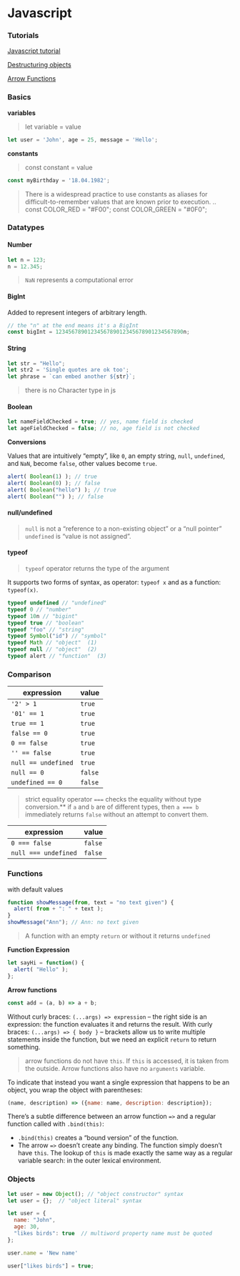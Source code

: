 ﻿# Javascript

### Tutorials

[Javascript tutorial](https://javascript.info/)

[Destructuring objects](https://codeburst.io/es6-destructuring-the-complete-guide-7f842d08b98f)

[Arrow Functions](https://zendev.com/2018/10/01/javascript-arrow-functions-how-why-when.html)



### Basics

**variables**
>  let variable = value

```javascript
let user = 'John', age = 25, message = 'Hello';
```

**constants**

> const constant = value

```javascript
const myBirthday = '18.04.1982';
```

> There is a widespread practice to use constants as aliases for difficult-to-remember values that are known prior to execution.
..
const COLOR_RED = "#F00";
const COLOR_GREEN = "#0F0";





### Datatypes

#### Number
```javascript
let n = 123;
n = 12.345;
```
> `NaN` represents a computational error

#### BigInt
Added to represent integers of arbitrary length.
```javascript
// the "n" at the end means it's a BigInt
const bigInt = 1234567890123456789012345678901234567890n;
```
#### String

```javascript
let str = "Hello";
let str2 = 'Single quotes are ok too';
let phrase = `can embed another ${str}`;
```
> there is no Character type in js

#### Boolean
```javascript
let nameFieldChecked = true; // yes, name field is checked
let ageFieldChecked = false; // no, age field is not checked
```

**Conversions**

Values that are intuitively “empty”, like `0`, an empty string, `null`, `undefined`, and `NaN`, become `false`, other values become `true`.

```javascript
alert( Boolean(1) ); // true
alert( Boolean(0) ); // false
alert( Boolean("hello") ); // true
alert( Boolean("") ); // false
```

#### null/undefined
> `null` is not a “reference to a non-existing object” or a “null pointer”
`undefined` is “value is not assigned”.

#### typeof
>`typeof` operator returns the type of the argument

It supports two forms of syntax, as operator: `typeof x` and as a function: `typeof(x)`.

```javascript
typeof undefined // "undefined"
typeof 0 // "number"
typeof 10n // "bigint"
typeof true // "boolean"
typeof "foo" // "string"
typeof Symbol("id") // "symbol"
typeof Math // "object"  (1)
typeof null // "object"  (2)
typeof alert // "function"  (3)
```



### Comparison

| expression | value|
|--|--|
| `'2' > 1` |  `true` |
| `'01' == 1`  | `true`  |
|`true == 1`|`true`|
|`false == 0`|`true`|
|`0 == false`|`true`|
|`'' == false` |`true`|
|`null == undefined`| `true`|
|`null == 0` |`false`|
|`undefined == 0`|`false`|

>  strict equality operator `===` checks the equality without type conversion.**
 if `a` and `b` are of different types, then `a === b` immediately returns `false` without an attempt to convert them.

| expression | value|
|--|--|
|`0 === false` |  `false` |
|`null === undefined` | `false`|





### Functions

with default values
```javascript
function showMessage(from, text = "no text given") {
  alert( from + ": " + text );
}
showMessage("Ann"); // Ann: no text given
```

> A function with an empty `return` or without it returns `undefined`

**Function Expression**
```javascript
let sayHi = function() {
  alert( "Hello" );
};
```

**Arrow functions**
```javascript
const add = (a, b) => a + b;
```

Without curly braces: `(...args) => expression` – the right side is an expression: the function evaluates it and returns the result. With curly braces: `(...args) => { body }` – brackets allow us to write multiple statements inside the function, but we need an explicit `return` to return something.

>arrow functions do not have `this`. If `this` is accessed, it is taken from the outside.
>Arrow functions also have no `arguments` variable.

To indicate that instead you want a single expression that happens to be an object, you wrap the object with parentheses:

```javascript
(name, description) => ({name: name, description: description});
```

There’s a subtle difference between an arrow function `=>` and a regular function called with `.bind(this)`:

-   `.bind(this)` creates a “bound version” of the function.
-   The arrow `=>` doesn’t create any binding. The function simply doesn’t have `this`. The lookup of `this` is made exactly the same way as a regular variable search: in the outer lexical environment.





### Objects

```javascript
let user = new Object(); // "object constructor" syntax
let user = {};  // "object literal" syntax
```
```javascript
let user = {
  name: "John",
  age: 30,
  "likes birds": true  // multiword property name must be quoted
};

user.name = 'New name'

user["likes birds"] = true;
```



